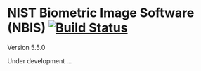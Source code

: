 # NIST Biometric Image Software (NBIS) [![Build Status](https://travis-ci.org/rruffer/nbis-sdk4j.svg?branch=master)](https://travis-ci.org/rruffer/nbis-sdk4j)
Version 5.5.0
 
Under development ...
